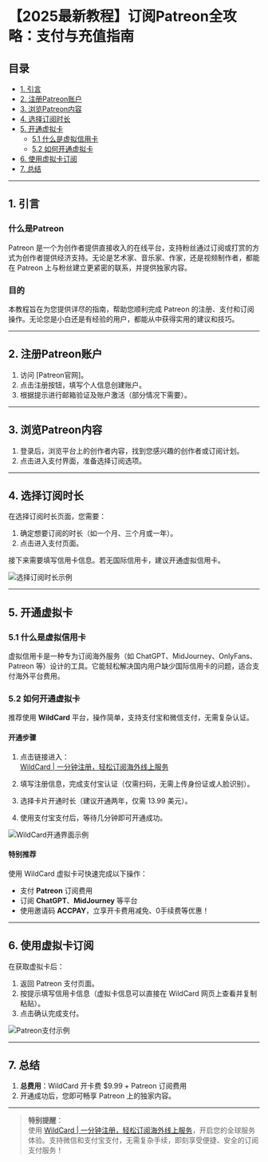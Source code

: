# 【2025最新教程】订阅Patreon全攻略：支付与充值指南

## 目录

- [1. 引言](#1-引言)
- [2. 注册Patreon账户](#2-注册patreon账户)
- [3. 浏览Patreon内容](#3-浏览patreon内容)
- [4. 选择订阅时长](#4-选择订阅时长)
- [5. 开通虚拟卡](#5-开通虚拟卡)
  - [5.1 什么是虚拟信用卡](#51-什么是虚拟信用卡)
  - [5.2 如何开通虚拟卡](#52-如何开通虚拟卡)
- [6. 使用虚拟卡订阅](#6-使用虚拟卡订阅)
- [7. 总结](#7-总结)

---

## 1. 引言

### 什么是Patreon

Patreon 是一个为创作者提供直接收入的在线平台，支持粉丝通过订阅或打赏的方式为创作者提供经济支持。无论是艺术家、音乐家、作家，还是视频制作者，都能在 Patreon 上与粉丝建立更紧密的联系，并提供独家内容。

### 目的

本教程旨在为您提供详尽的指南，帮助您顺利完成 Patreon 的注册、支付和订阅操作。无论您是小白还是有经验的用户，都能从中获得实用的建议和技巧。

---

## 2. 注册Patreon账户

1. 访问 [Patreon官网]。
2. 点击注册按钮，填写个人信息创建账户。
3. 根据提示进行邮箱验证及账户激活（部分情况下需要）。

---

## 3. 浏览Patreon内容

1. 登录后，浏览平台上的创作者内容，找到您感兴趣的创作者或订阅计划。
2. 点击进入支付界面，准备选择订阅选项。

---

## 4. 选择订阅时长

在选择订阅时长页面，您需要：

1. 确定想要订阅的时长（如一个月、三个月或一年）。
2. 点击进入支付页面。

接下来需要填写信用卡信息。若无国际信用卡，建议开通虚拟信用卡。

![选择订阅时长示例](https://s2.loli.net/2024/02/18/fZobuvBjTUcCzHA.png)

---

## 5. 开通虚拟卡

### 5.1 什么是虚拟信用卡

虚拟信用卡是一种专为订阅海外服务（如 ChatGPT、MidJourney、OnlyFans、Patreon 等）设计的工具。它能轻松解决国内用户缺少国际信用卡的问题，适合支付海外平台费用。

### 5.2 如何开通虚拟卡

推荐使用 **WildCard** 平台，操作简单，支持支付宝和微信支付，无需复杂认证。

#### 开通步骤

1. 点击链接进入：  
   [WildCard | 一分钟注册，轻松订阅海外线上服务](https://bit.ly/bewildcard)
   
2. 填写注册信息，完成支付宝认证（仅需扫码，无需上传身份证或人脸识别）。
   
3. 选择卡片开通时长（建议开通两年，仅需 13.99 美元）。

4. 使用支付宝支付后，等待几分钟即可开通成功。

![WildCard开通界面示例](https://anyubenyu.oss-cn-shanghai.aliyuncs.com/img202404102128868.png)

#### 特别推荐

使用 WildCard 虚拟卡可快速完成以下操作：

- 支付 **Patreon** 订阅费用
- 订阅 **ChatGPT**、**MidJourney** 等平台
- 使用邀请码 **ACCPAY**，立享开卡费用减免、0手续费等优惠！

---

## 6. 使用虚拟卡订阅

在获取虚拟卡后：

1. 返回 Patreon 支付页面。
2. 按提示填写信用卡信息（虚拟卡信息可以直接在 WildCard 网页上查看并复制粘贴）。
3. 点击确认完成支付。

![Patreon支付示例](https://s2.loli.net/2024/02/18/MEy8FhRsuH9OTzv.png)

---

## 7. 总结

1. **总费用**：WildCard 开卡费 $9.99 + Patreon 订阅费用  
2. 开通成功后，您即可畅享 Patreon 上的独家内容。

---

> **特别提醒**：  
> 使用 [WildCard | 一分钟注册，轻松订阅海外线上服务](https://bit.ly/bewildcard)，开启您的全球服务体验。支持微信和支付宝支付，无需复杂手续，即刻享受便捷、安全的订阅支付服务！
